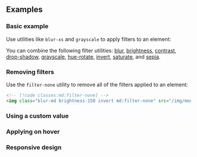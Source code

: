 <ApiTable
  rows=
/>

## Examples

### Basic example

Use utilities like `blur-xs` and `grayscale` to apply filters to an element:

You can combine the following filter utilities: [blur](/docs/filter-blur), [brightness](/docs/filter-brightness), [contrast](/docs/filter-contrast), [drop-shadow](/docs/filter-drop-shadow), [grayscale](/docs/filter-grayscale), [hue-rotate](/docs/filter-hue-rotate), [invert](/docs/filter-invert), [saturate](/docs/filter-saturate), and [sepia](/docs/filter-sepia).

### Removing filters

Use the `filter-none` utility to remove all of the filters applied to an element:

```html
<!-- [!code classes:md:filter-none] -->
<img class="blur-md brightness-150 invert md:filter-none" src="/img/mountains.jpg" />
```

### Using a custom value

### Applying on hover

### Responsive design